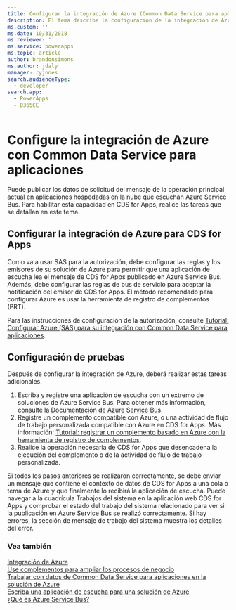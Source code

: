 ```yaml
---
title: Configurar la integración de Azure (Common Data Service para aplicaciones) | Microsoft Docs
description: El tema describe la configuración de la integración de Azure en Common Data Service para aplicaciones.
ms.custom: ''
ms.date: 10/31/2018
ms.reviewer: ''
ms.service: powerapps
ms.topic: article
author: brandonsimons
ms.author: jdaly
manager: ryjones
search.audienceType:
  - developer
search.app:
  - PowerApps
  - D365CE
---
```

# <a name="configure-azure-integration-with-common-data-service-for-apps"></a>Configure la integración de Azure con Common Data Service para aplicaciones

Puede publicar los datos de solicitud del mensaje de la operación principal actual en aplicaciones hospedadas en la nube que escuchan Azure Service Bus. Para habilitar esta capacidad en CDS for Apps, realice las tareas que se detallan en este tema.

## <a name="configure-azure-for-cds-for-apps-integration"></a>Configurar la integración de Azure para CDS for Apps

Como va a usar SAS para la autorización, debe configurar las reglas y los emisores de su solución de Azure para permitir que una aplicación de escucha lea el mensaje de CDS for Apps publicado en Azure Service Bus. Además, debe configurar las reglas de bus de servicio para aceptar la notificación del emisor de CDS for Apps. El método recomendado para configurar Azure es usar la herramienta de registro de complementos (PRT).

Para las instrucciones de configuración de la autorización, consulte [Tutorial: Configurar Azure (SAS) para su integración con Common Data Service para aplicaciones](walkthrough-configure-azure-sas-integration.md).

## <a name="test-configuration"></a>Configuración de pruebas

Después de configurar la integración de Azure, deberá realizar estas tareas adicionales.

1. Escriba y registre una aplicación de escucha con un extremo de soluciones de Azure Service Bus. Para obtener más información, consulte la [Documentación de Azure Service Bus](/azure/service-bus-messaging/service-bus-messaging-overview).
1. Registre un complemento compatible con Azure, o una actividad de flujo de trabajo personalizada compatible con Azure en CDS for Apps. Más información: [Tutorial: registrar un complemento basado en Azure con la herramienta de registro de complementos](walkthrough-register-azure-aware-plug-in-using-plug-in-registration-tool.md).
1. Realice la operación necesaria de CDS for Apps que desencadena la ejecución del complemento o de la actividad de flujo de trabajo personalizada.

Si todos los pasos anteriores se realizaron correctamente, se debe enviar un mensaje que contiene el contexto de datos de CDS for Apps a una cola o tema de Azure y que finalmente lo recibirá la aplicación de escucha. Puede navegar a la cuadrícula Trabajos del sistema en la aplicación web CDS for Apps y comprobar el estado del trabajo del sistema relacionado para ver si la publicación en Azure Service Bus se realizó correctamente. Si hay errores, la sección de mensaje de trabajo del sistema muestra los detalles del error.

### <a name="see-also"></a>Vea también

[Integración de Azure](azure-integration.md)<br />
[Use complementos para ampliar los procesos de negocio](plug-ins.md)<br />
[Trabajar con datos de Common Data Service para aplicaciones en la solución de Azure](work-data-azure-solution.md)<br />
[Escriba una aplicación de escucha para una solución de Azure](write-listener-application-azure-solution.md)<br />
[¿Qué es Azure Service Bus?](/azure/service-bus-messaging/service-bus-messaging-overview)